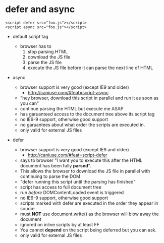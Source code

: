 # defer and async

```
<script defer src="foo.js"></script>
<script async src="foo.js"></script>
```

- default script tag
    - browser has to
        1. stop parsing HTML
        2. download the JS file
        3. parse the JS file
        4. execute the JS file before it can parse the next line of HTML

- async
    - browser support is very good (except IE9 and older)
        - http://caniuse.com/#feat=script-async
    - "hey browser, download this script in parallel and run it as soon as you
      can"
    - continue parsing the HTML but execute me ASAP
    - has garuanteed access to the document tree above its script tag
    - no IE6-9 support, otherwise good support
    - no garuantees about what order the scripts are executed in.
    - only valid for external JS files

- defer
    - browser support is very good (except IE9 and older)
        - http://caniuse.com/#feat=script-defer
    - says to browser "I want you to execute this after the HTML document has
      been fully **parsed**".
    - This allows the browser to download the JS file in parallel with
      continuing to parse the DOM
    - "defer running this script until the parsing has finished"
    - script has access to full document tree
    - run _before_ DOMContentLoaded event is triggered
    - no IE6-9 support, otherwise good support
    - scripts marked with defer are executed in the order they appear in source
    - must **NOT** use document.write() as the browser will blow away the
      document
    - ignored on inline scripts by at least FF
    - You cannot **depend** on the script being deferred but you can ask.
    - only valid for external JS files

